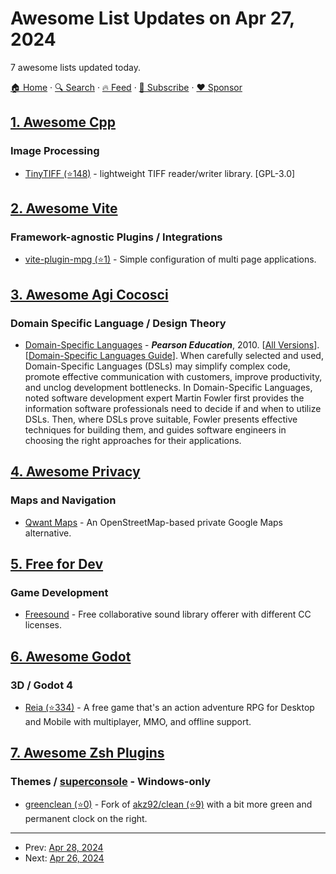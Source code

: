 # Awesome List Updates on Apr 27, 2024

7 awesome lists updated today.

[🏠 Home](/README.md) · [🔍 Search](https://www.trackawesomelist.com/search/) · [🔥 Feed](https://www.trackawesomelist.com/rss.xml) · [📮 Subscribe](https://trackawesomelist.us17.list-manage.com/subscribe?u=d2f0117aa829c83a63ec63c2f&id=36a103854c) · [❤️  Sponsor](https://github.com/sponsors/theowenyoung)



## [1. Awesome Cpp](/content/fffaraz/awesome-cpp/README.md)

### Image Processing

*   [TinyTIFF (⭐148)](https://github.com/jkriege2/TinyTIFF) - lightweight TIFF reader/writer library. \[GPL-3.0]

## [2. Awesome Vite](/content/vitejs/awesome-vite/README.md)

### Framework-agnostic Plugins / Integrations

*   [vite-plugin-mpg (⭐1)](https://github.com/just-ads/vite-plugin-multi-page) - Simple configuration of multi page applications.

## [3. Awesome Agi Cocosci](/content/YuzheSHI/awesome-agi-cocosci/README.md)

### Domain Specific Language / Design Theory

*   [Domain-Specific Languages](https://martinfowler.com/books/dsl.html) - ***Pearson Education***, 2010. \[[All Versions](https://scholar.google.com/scholar?cluster=3653365103385845410)]. \[[Domain-Specific Languages Guide](https://martinfowler.com/dsl.html)]. When carefully selected and used, Domain-Specific Languages (DSLs) may simplify complex code, promote effective communication with customers, improve productivity, and unclog development bottlenecks. In Domain-Specific Languages, noted software development expert Martin Fowler first provides the information software professionals need to decide if and when to utilize DSLs. Then, where DSLs prove suitable, Fowler presents effective techniques for building them, and guides software engineers in choosing the right approaches for their applications.

## [4. Awesome Privacy](/content/pluja/awesome-privacy/README.md)

### Maps and Navigation

*   [Qwant Maps](https://map.qwant.com/) - An OpenStreetMap-based private Google Maps alternative.

## [5. Free for Dev](/content/ripienaar/free-for-dev/README.md)

### Game Development

*   [Freesound](https://freesound.org/) - Free collaborative sound library offerer with different CC licenses.

## [6. Awesome Godot](/content/godotengine/awesome-godot/README.md)

### 3D / Godot 4

*   [Reia (⭐334)](https://github.com/Quaint-Studios/Reia) - A free game that's an action adventure RPG for Desktop and Mobile with multiplayer, MMO, and offline support.

## [7. Awesome Zsh Plugins](/content/unixorn/awesome-zsh-plugins/README.md)

### Themes / [superconsole](https://github.com/alexchmykhalo/superconsole) - Windows-only

*   [greenclean (⭐0)](https://github.com/dmicha16/greenclean) - Fork of [akz92/clean (⭐9)](https://github.com/akz92/clean) with a bit more green and permanent clock on the right.

---

- Prev: [Apr 28, 2024](/content/2024/04/28/README.md)
- Next: [Apr 26, 2024](/content/2024/04/26/README.md)